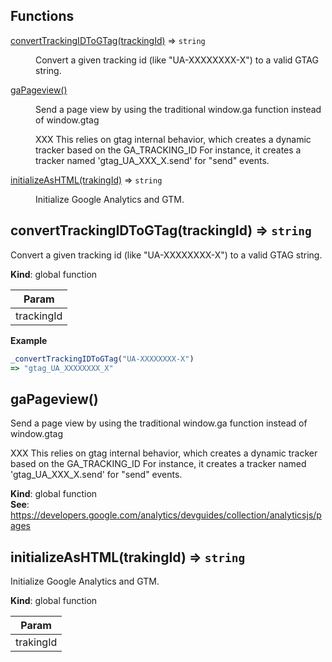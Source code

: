 ## Functions

<dl>
<dt><a href="#convertTrackingIDToGTag">convertTrackingIDToGTag(trackingId)</a> ⇒ <code>string</code></dt>
<dd><p>Convert a given tracking id (like &quot;UA-XXXXXXXX-X&quot;) to a valid GTAG string.</p>
</dd>
<dt><a href="#gaPageview">gaPageview()</a></dt>
<dd><p>Send a page view by using the traditional window.ga function instead of window.gtag</p>
<p>XXX This relies on gtag internal behavior, which creates a dynamic tracker based on the GA_TRACKING_ID
For instance, it creates a tracker named &#39;gtag_UA_XXX_X.send&#39; for &quot;send&quot; events.</p>
</dd>
<dt><a href="#initializeAsHTML">initializeAsHTML(trakingId)</a> ⇒ <code>string</code></dt>
<dd><p>Initialize Google Analytics and GTM.</p>
</dd>
</dl>

<a name="convertTrackingIDToGTag"></a>

## convertTrackingIDToGTag(trackingId) ⇒ <code>string</code>
Convert a given tracking id (like "UA-XXXXXXXX-X") to a valid GTAG string.

**Kind**: global function  

| Param |
| --- |
| trackingId | 

**Example**  
```js
_convertTrackingIDToGTag("UA-XXXXXXXX-X")
=> "gtag_UA_XXXXXXXX_X"
```
<a name="gaPageview"></a>

## gaPageview()
Send a page view by using the traditional window.ga function instead of window.gtag

XXX This relies on gtag internal behavior, which creates a dynamic tracker based on the GA_TRACKING_ID
For instance, it creates a tracker named 'gtag_UA_XXX_X.send' for "send" events.

**Kind**: global function  
**See**: https://developers.google.com/analytics/devguides/collection/analyticsjs/pages  
<a name="initializeAsHTML"></a>

## initializeAsHTML(trakingId) ⇒ <code>string</code>
Initialize Google Analytics and GTM.

**Kind**: global function  

| Param |
| --- |
| trakingId | 

